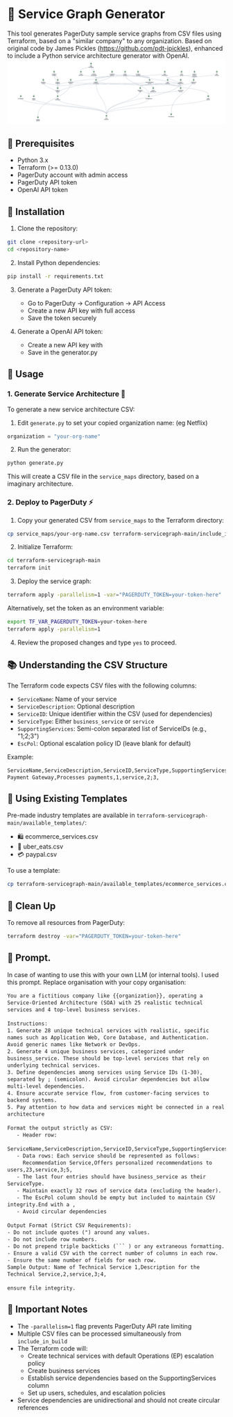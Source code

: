# 🌟 Service Graph Generator

This tool generates PagerDuty sample service graphs from CSV files using Terraform, based on a "similar company" to any organization.
Based on original code by James Pickles (https://github.com/pdt-jpickles), enhanced to include a Python service architecture generator with OpenAI. 
![PagerDuty Demo](https://github.com/justynroberts/PDdemoGenerator/raw/main/SampleScreenshot.png)


## 🎯 Prerequisites

- Python 3.x
- Terraform (>= 0.13.0)
- PagerDuty account with admin access
- PagerDuty API token
- OpenAI API token

## 🚀 Installation

1. Clone the repository:
```bash
git clone <repository-url>
cd <repository-name>
```

2. Install Python dependencies:
```bash
pip install -r requirements.txt
```

3. Generate a PagerDuty API token:
   - Go to PagerDuty → Configuration → API Access
   - Create a new API key with full access
   - Save the token securely

4. Generate a OpenAI API token:
   - Create a new API key with 
   - Save in the generator.py 

## 🔨 Usage

### 1. Generate Service Architecture 🤖

To generate a new service architecture CSV:

1. Edit `generate.py` to set your copied organization name:
   (eg Netflix)
```python
organization = "your-org-name"
```

2. Run the generator:
```bash
python generate.py
```

This will create a CSV file in the `service_maps` directory, based on a imaginary architecture.

### 2. Deploy to PagerDuty ⚡

1. Copy your generated CSV from `service_maps` to the Terraform directory:
```bash
cp service_maps/your-org-name.csv terraform-servicegraph-main/include_in_build/
```

2. Initialize Terraform:
```bash
cd terraform-servicegraph-main
terraform init
```

3. Deploy the service graph:
```bash
terraform apply -parallelism=1 -var="PAGERDUTY_TOKEN=your-token-here"
```

Alternatively, set the token as an environment variable:
```bash
export TF_VAR_PAGERDUTY_TOKEN=your-token-here
terraform apply -parallelism=1
```

4. Review the proposed changes and type `yes` to proceed.

## 📚 Understanding the CSV Structure

The Terraform code expects CSV files with the following columns:
- `ServiceName`: Name of your service
- `ServiceDescription`: Optional description
- `ServiceID`: Unique identifier within the CSV (used for dependencies)
- `ServiceType`: Either `business_service` or `service`
- `SupportingServices`: Semi-colon separated list of ServiceIDs (e.g., "1;2;3")
- `EscPol`: Optional escalation policy ID (leave blank for default)

Example:
```csv
ServiceName,ServiceDescription,ServiceID,ServiceType,SupportingServices,EscPol
Payment Gateway,Processes payments,1,service,2;3,
```

## 🎨 Using Existing Templates

Pre-made industry templates are available in `terraform-servicegraph-main/available_templates/`:
- 🛍️ ecommerce_services.csv
- 🍔 uber_eats.csv
- 💳 paypal.csv

To use a template:
```bash
cp terraform-servicegraph-main/available_templates/ecommerce_services.csv terraform-servicegraph-main/include_in_build/
```

## 🧹 Clean Up

To remove all resources from PagerDuty:
```bash
terraform destroy -var="PAGERDUTY_TOKEN=your-token-here"
```
## 🧹 Prompt.
In case of wanting to use this with your own LLM (or internal tools). I used this prompt. Replace organisation with your copy organisation:

```
You are a fictitious company like {{organization}}, operating a Service-Oriented Architecture (SOA) with 25 realistic technical services and 4 top-level business services.

Instructions:
1. Generate 28 unique technical services with realistic, specific names such as Application Web, Core Database, and Authentication. Avoid generic names like Network or DevOps.
2. Generate 4 unique business services, categorized under business_service. These should be top-level services that rely on underlying technical services.
3. Define dependencies among services using Service IDs (1-30), separated by ; (semicolon). Avoid circular dependencies but allow multi-level dependencies.
4. Ensure accurate service flow, from customer-facing services to backend systems.
5. Pay attention to how data and services might be connected in a real architecture

Format the output strictly as CSV:
   - Header row:
     ServiceName,ServiceDescription,ServiceID,ServiceType,SupportingServices,EscPol
   - Data rows: Each service should be represented as follows:
     Recommendation Service,Offers personalized recommendations to users,23,service,3;5,
   - The last four entries should have business_service as their ServiceType.
   - Maintain exactly 32 rows of service data (excluding the header).
   - The EscPol column should be empty but included to maintain CSV integrity.End with a ,
   - Avoid circular dependencies

Output Format (Strict CSV Requirements):
- Do not include quotes (") around any values.
- Do not include row numbers.
- Do not prepend triple backticks (``` ) or any extraneous formatting.
- Ensure a valid CSV with the correct number of columns in each row.
- Ensure the same number of fields for each row.
Sample Output: Name of Technical Service 1,Description for the Technical Service,2,service,3;4,

ensure file integrity.
```




## 📝 Important Notes

- The `-parallelism=1` flag prevents PagerDuty API rate limiting
- Multiple CSV files can be processed simultaneously from `include_in_build`
- The Terraform code will:
  - Create technical services with default Operations (EP) escalation policy
  - Create business services
  - Establish service dependencies based on the SupportingServices column
  - Set up users, schedules, and escalation policies
- Service dependencies are unidirectional and should not create circular references
